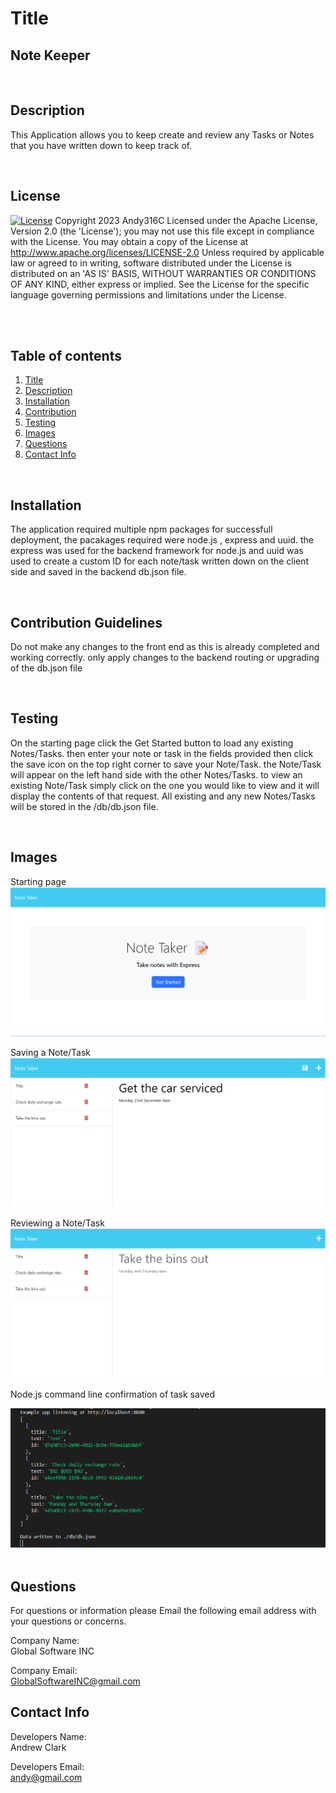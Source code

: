 <div id='title'>

  # Title
  ## Note Keeper
  </div>

  <br>
  <div id='desc'>

  ## Description
  This Application allows you to keep create and review any Tasks or Notes that you have written down to keep track of.
  </div>
  <br>

## License
  
  [![License](https://img.shields.io/badge/License-Apache_2.0-blue.svg)](https://opensource.org/licenses/Apache-2.0)  Copyright 2023 Andy316C Licensed under the Apache License, Version 2.0 (the 'License'); you may not use this file except in compliance with the License. You may obtain a copy of the License at http://www.apache.org/licenses/LICENSE-2.0 Unless required by applicable law or agreed to in writing, software distributed under the License is distributed on an 'AS IS' BASIS, WITHOUT WARRANTIES OR CONDITIONS OF ANY KIND, either express or implied. See the License for the specific language governing permissions and limitations under the License.

  <br>

  <br>
  
  ## Table of contents
  <ol>
  <li><a href='#title'>Title</a></li>
  <li><a href='#desc'>Description</a></li>
  <li><a href='#install'>Installation</a></li>
  <li><a href='#cont'>Contribution</a></li>
  <li><a href='#test'>Testing</a></li>
  <li><a href='#images'>Images</a></li>
  <li><a href='#questions'>Questions</a></li>
  <li><a href='#contact'>Contact Info</a></li>
  </ol>
  <br>

  <div id='install'>

  ## Installation
  The application required multiple npm packages for successfull deployment, the pacakages required were node.js , express and uuid. the express was used for the backend framework for node.js and uuid was used to create a custom ID for each note/task written down on the client side and saved in the backend db.json file.

  </div>
  <br>


  <div id='cont'>

  ## Contribution Guidelines
  Do not make any changes to the front end as this is already completed and working correctly. only apply changes to the backend routing or upgrading of the db.json file
  </div>
  <br>

  <div id='test'>

  ## Testing
  On the starting page click the Get Started button to load any existing Notes/Tasks. then enter your note or task in the fields provided then click the save icon on the top right corner to save your Note/Task. the Note/Task will appear on the left hand side with the other Notes/Tasks. to view an existing Note/Task simply click on the one you would like to view and it will display the contents of that request. All existing and any new Notes/Tasks will be stored in the /db/db.json file.
  </div>
  <br>

   <div id='images'>

  ## Images
  Starting page
  <img src= './project/images/starting-page.png'>
  <br>

  Saving a Note/Task
  <img src= './project/images/saving-task.png'>
  <br>
  
  Reviewing a Note/Task
  <img src= './project/images/review-task.png'>
  <br>
  
  Node.js command line confirmation of task saved
  <br>

  <img src= './project/images/saved-data.png'>
  <br>

  </div>

  <br>
  
  <div id='questions'>
  
  ## Questions
  
  For questions or information please Email the following email address with your questions or concerns.
  <br>

  Company Name:<br>
  Global Software INC
  <br>

  Company Email: <br>
  GlobalSoftwareINC@gmail.com
  </div>

   <div id='contact'>
  
  ## Contact Info
  Developers Name: <br>
  Andrew Clark
  <br>

  Developers Email: <br>
  andy@gmail.com

  </div>



  